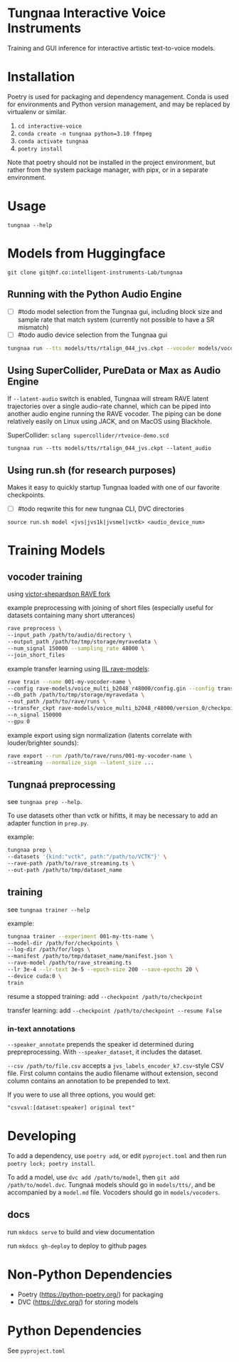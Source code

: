 # Tungnaa Interactive Voice Instruments

Training and GUI inference for interactive artistic text-to-voice models.

<!-- Contains a fork of [RAVE](https://github.com/victor-shepardson/RAVE/) as a submodule. -->

# Installation

Poetry is used for packaging and dependency management. Conda is used for environments and Python version management, and may be replaced by virtualenv or similar.

1. `cd interactive-voice`
2. `conda create -n tungnaa python=3.10 ffmpeg`
3. `conda activate tungnaa`
4. `poetry install`

Note that poetry should not be installed in the project environment, but rather from the system package manager, with pipx, or in a separate environment.

# Usage

`tungnaa --help`

# Models from Huggingface

`git clone git@hf.co:intelligent-instruments-Lab/tungnaa`

## Running with the Python Audio Engine

- [ ] #todo model selection from the Tungnaa gui, including block size and sample rate that match system (currently not possible to have a SR mismatch)
- [ ] #todo audio device selection from the Tungnaa gui

```bash
tungnaa run --tts models/tts/rtalign_044_jvs.ckpt --vocoder models/vocoder/rave3-jvs-warm200k-lobeta_c052f53b23_streaming.ts --audio-out default
```

## Using SuperCollider, PureData or Max as Audio Engine

If `--latent-audio` switch is enabled, Tungnaa will stream RAVE latent trajectories over a single audio-rate channel, which can be piped into another audio engine running the RAVE vocoder. The piping can be done relatively easily on Linux using JACK, and on MacOS using Blackhole.

SuperCollider:
`sclang supercollider/rtvoice-demo.scd` 

```
tungnaa run --tts models/tts/rtalign_044_jvs.ckpt --latent_audio
```

## Using run.sh (for research purposes)
Makes it easy to quickly startup Tungnaa loaded with one of our favorite checkpoints.
- [ ] #todo reqwrite this for new tungnaa CLI, DVC directories
```
source run.sh model <jvs|jvs1k|jvsmel|vctk> <audio_device_num>
```

# Training Models

## vocoder training

using [victor-shepardson RAVE fork](https://github.com/victor-shepardson/RAVE) 

example preprocessing with joining of short files (especially useful for datasets containing many short utterances) 

```bash
rave preprocess \
--input_path /path/to/audio/directory \
--output_path /path/to/tmp/storage/myravedata \
--num_signal 150000 --sampling_rate 48000 \
--join_short_files
```

example transfer learning using [IIL rave-models](https://huggingface.co/Intelligent-Instruments-Lab/rave-models):

```bash
rave train --name 001-my-vocoder-name \
--config rave-models/voice_multi_b2048_r48000/config.gin --config transfer \
--db_path /path/to/tmp/storage/myravedata \
--out_path /path/to/rave/runs \
--transfer_ckpt rave-models/voice_multi_b2048_r48000/version_0/checkpoints/last.ckpt \
--n_signal 150000
--gpu 0
```

example export using sign normalization (latents correlate with louder/brighter sounds):

```bash
rave export --run /path/to/rave/runs/001-my-vocoder-name \
--streaming --normalize_sign --latent_size ...
```

## Tungnaá preprocessing

see `tungnaa prep --help`.

To use datasets other than vctk or hifitts, it may be necessary to add an adapter function in `prep.py`.

example:
```bash
tungnaa prep \
--datasets '{kind:"vctk", path:"/path/to/VCTK"}' \
--rave-path /path/to/rave_streaming.ts \
--out-path /path/to/tmp/dataset_name
```

## training

see `tungnaa trainer --help`

example:
```bash
tungnaa trainer --experiment 001-my-tts-name \
--model-dir /path/for/checkpoints \
--log-dir /path/for/logs \
--manifest /path/to/tmp/dataset_name/manifest.json \
--rave-model /path/to/rave_streaming.ts 
--lr 3e-4 --lr-text 3e-5 --epoch-size 200 --save-epochs 20 \
--device cuda:0 \
train 
```

resume a stopped training: add `--checkpoint /path/to/checkpoint`

transfer learning: add `--checkpoint /path/to/checkpoint --resume False`

### in-text annotations

`--speaker_annotate` prepends the speaker id determined during prepreprocessing. With `--speaker_dataset`, it includes the dataset.

`--csv /path/to/file.csv` accepts a `jvs_labels_encoder_k7.csv`-style CSV file. First column contains the audio filename without extension, second column contains an annotation to be prepended to text.

If you were to use all three options, you would get:

`"csvval:[dataset:speaker] original text"`

# Developing

To add a dependency, use `poetry add`, or edit `pyproject.toml` and then run `poetry lock; poetry install`.

To add a model, use `dvc add /path/to/model`, then `git add /path/to/model.dvc`. Tungnaá models should go in `models/tts/`, and be accompanied by a `model.md` file. Vocoders should go in `models/vocoders`.

## docs

run `mkdocs serve` to build and view documentation

run `mkdocs gh-deploy` to deploy to github pages


# Non-Python Dependencies

- Poetry (https://python-poetry.org/) for packaging
- DVC (https://dvc.org/) for storing models

# Python Dependencies

See `pyproject.toml`
